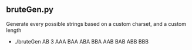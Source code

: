 ## bruteGen.py ##

Generate every possible strings based on a custom charset, and a custom length
- ./bruteGen AB 3
	AAA
	BAA
	ABA
	BBA
	AAB
	BAB
	ABB
	BBB
